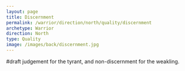```yaml
---
layout: page
title: Discernment
permalink: /warrior/direction/north/quality/discernment
archetype: Warrior
direction: North
type: Quality
image: /images/back/discernment.jpg
---
```

#draft judgement for the tyrant, and non-discernment for the weakling. 

